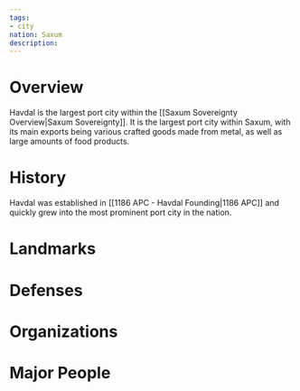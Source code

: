 ```yaml
---
tags:
- city
nation: Saxum
description: 
---
```

# Overview
Havdal is the largest port city within the [[Saxum Sovereignty Overview|Saxum Sovereignty]]. It is the largest port city within Saxum, with its main exports being various crafted goods made from metal, as well as large amounts of food products.
# History
Havdal was established in [[1186 APC - Havdal Founding|1186 APC]] and quickly grew into the most prominent port city in the nation.
# Landmarks

# Defenses

# Organizations

# Major People
